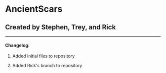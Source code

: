 AncientScars
============

## Created by Stephen, Trey, and Rick

---

#### Changelog:

1. Added initial files to repository  

2. Added Rick's branch to repository